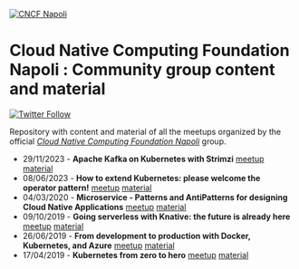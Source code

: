 [![CNCF Napoli](./logo/cncf-napoli.png)](https://community.cncf.io/napoli/)

# Cloud Native Computing Foundation Napoli : Community group content and material

[![Twitter Follow](https://img.shields.io/twitter/follow/cncfnapoli?style=social)](https://twitter.com/cncfnapoli)

Repository with content and material of all the meetups organized by the official [*Cloud Native Computing Foundation Napoli*](https://community.cncf.io/napoli/) group.

* 29/11/2023 - **Apache Kafka on Kubernetes with Strimzi** [meetup](https://community.cncf.io/events/details/cncf-napoli-presents-apache-kafka-on-kubernetes-with-strimzi/) [material](2023-11-29)
* 08/06/2023 - **How to extend Kubernetes: please welcome the operator pattern!** [meetup](https://community.cncf.io/events/details/cncf-napoli-presents-how-to-extend-kubernetes-please-welcome-the-operator-pattern/) [material](2023-06-08)
* 04/03/2020 - **Microservice - Patterns and AntiPatterns for designing Cloud Native Applications** [meetup](https://community.cncf.io/events/details/cncf-napoli-presents-microservice-patterns-and-antipatterns-for-designing-cloud-native-applications/) [material](2020-03-04)
* 09/10/2019 - **Going serverless with Knative: the future is already here** [meetup](https://community.cncf.io/events/details/cncf-cloud-native-computing-napoli-presents-going-serverless-with-knative-the-future-is-already-here/) [material](2019-10-09)
* 26/06/2019 - **From development to production with Docker, Kubernetes, and Azure** [meetup](https://community.cncf.io/events/details/cncf-cloud-native-computing-napoli-presents-from-development-to-production-with-docker-kubernetes-and-azure/) [material](2019-06-26)
* 17/04/2019 - **Kubernetes from zero to hero** [meetup](https://community.cncf.io/events/details/cncf-cloud-native-computing-napoli-presents-kubernetes-from-zero-to-hero/) [material](2019-04-17)
